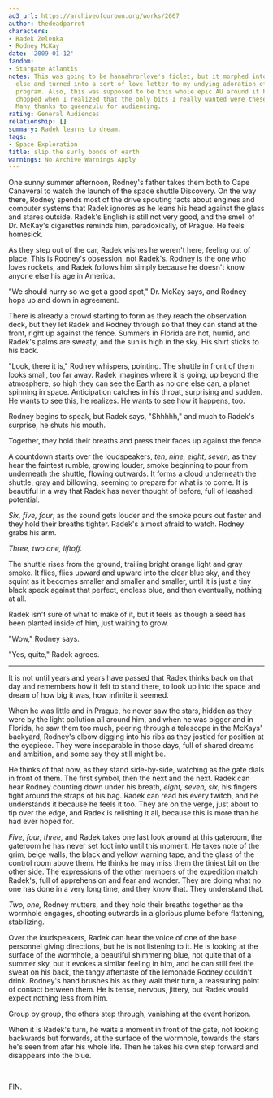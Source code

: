 ```yaml
---
ao3_url: https://archiveofourown.org/works/2667
author: thedeadparrot
characters:
- Radek Zelenka
- Rodney McKay
date: '2009-01-12'
fandom:
- Stargate Atlantis
notes: This was going to be hannahrorlove's ficlet, but it morphed into something
  else and turned into a sort of love letter to my undying adoration of the space
  program. Also, this was supposed to be this whole epic AU around it but that got
  chopped when I realized that the only bits I really wanted were these two scenes.
  Many thanks to queenzulu for audiencing.
rating: General Audiences
relationship: []
summary: Radek learns to dream.
tags:
- Space Exploration
title: slip the surly bonds of earth
warnings: No Archive Warnings Apply
---
```


One sunny summer afternoon, Rodney's father takes them both to Cape Canaveral to watch the launch of the space shuttle Discovery. On the way there, Rodney spends most of the drive spouting facts about engines and computer systems that Radek ignores as he leans his head against the glass and stares outside. Radek's English is still not very good, and the smell of Dr. McKay's cigarettes reminds him, paradoxically, of Prague. He feels homesick.

As they step out of the car, Radek wishes he weren't here, feeling out of place. This is Rodney's obsession, not Radek's. Rodney is the one who loves rockets, and Radek follows him simply because he doesn't know anyone else his age in America.

"We should hurry so we get a good spot," Dr. McKay says, and Rodney hops up and down in agreement.

There is already a crowd starting to form as they reach the observation deck, but they let Radek and Rodney through so that they can stand at the front, right up against the fence. Summers in Florida are hot, humid, and Radek's palms are sweaty, and the sun is high in the sky. His shirt sticks to his back.

"Look, there it is," Rodney whispers, pointing. The shuttle in front of them looks small, too far away. Radek imagines where it is going, up beyond the atmosphere, so high they can see the Earth as no one else can, a planet spinning in space. Anticipation catches in his throat, surprising and sudden. He wants to see this, he realizes. He wants to see how it happens, too.

Rodney begins to speak, but Radek says, "Shhhhh," and much to Radek's surprise, he shuts his mouth.

Together, they hold their breaths and press their faces up against the fence.

A countdown starts over the loudspeakers, *ten, nine, eight, seven,* as they hear the faintest rumble, growing louder, smoke beginning to pour from underneath the shuttle, flowing outwards. It forms a cloud underneath the shuttle, gray and billowing, seeming to prepare for what is to come. It is beautiful in a way that Radek has never thought of before, full of leashed potential.

*Six, five, four*, as the sound gets louder and the smoke pours out faster and they hold their breaths tighter. Radek's almost afraid to watch. Rodney grabs his arm.

*Three, two one, liftoff.*

The shuttle rises from the ground, trailing bright orange light and gray smoke. It flies, flies upward and upward into the clear blue sky, and they squint as it becomes smaller and smaller and smaller, until it is just a tiny black speck against that perfect, endless blue, and then eventually, nothing at all.

Radek isn't sure of what to make of it, but it feels as though a seed has been planted inside of him, just waiting to grow.

"Wow," Rodney says.

"Yes, quite," Radek agrees.



---

It is not until years and years have passed that Radek thinks back on that day and remembers how it felt to stand there, to look up into the space and dream of how big it was, how infinite it seemed.

When he was little and in Prague, he never saw the stars, hidden as they were by the light pollution all around him, and when he was bigger and in Florida, he saw them too much, peering through a telescope in the McKays' backyard, Rodney's elbow digging into his ribs as they jostled for position at the eyepiece. They were inseparable in those days, full of shared dreams and ambition, and some say they still might be.

He thinks of that now, as they stand side\-by\-side, watching as the gate dials in front of them. The first symbol, then the next and the next. Radek can hear Rodney counting down under his breath, *eight, seven, six*, his fingers tight around the straps of his bag. Radek can read his every twitch, and he understands it because he feels it too. They are on the verge, just about to tip over the edge, and Radek is relishing it all, because this is more than he had ever hoped for.

*Five, four, three,* and Radek takes one last look around at this gateroom, the gateroom he has never set foot into until this moment. He takes note of the grim, beige walls, the black and yellow warning tape, and the glass of the control room above them. He thinks he may miss them the tiniest bit on the other side. The expressions of the other members of the expedition match Radek's, full of apprehension and fear and wonder. They are doing what no one has done in a very long time, and they know that. They understand that.

*Two, one,* Rodney mutters, and they hold their breaths together as the wormhole engages, shooting outwards in a glorious plume before flattening, stabilizing.

Over the loudspeakers, Radek can hear the voice of one of the base personnel giving directions, but he is not listening to it. He is looking at the surface of the wormhole, a beautiful shimmering blue, not quite that of a summer sky, but it evokes a similar feeling in him, and he can still feel the sweat on his back, the tangy aftertaste of the lemonade Rodney couldn't drink. Rodney's hand brushes his as they wait their turn, a reassuring point of contact between them. He is tense, nervous, jittery, but Radek would expect nothing less from him.

Group by group, the others step through, vanishing at the event horizon.

When it is Radek's turn, he waits a moment in front of the gate, not looking backwards but forwards, at the surface of the wormhole, towards the stars he's seen from afar his whole life. Then he takes his own step forward and disappears into the blue.

 

FIN.